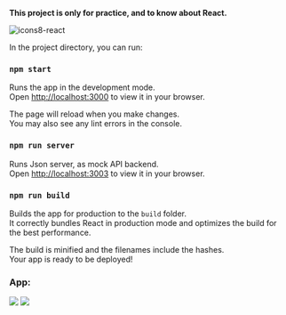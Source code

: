 **This project is only for practice, and to know about React.**

![icons8-react](https://user-images.githubusercontent.com/45902447/191194610-782fd884-cacc-43fc-b46b-e07826ed5b4e.gif)

In the project directory, you can run:
### `npm start`

Runs the app in the development mode.\
Open [http://localhost:3000](http://localhost:3000) to view it in your browser.

The page will reload when you make changes.\
You may also see any lint errors in the console.

### `npm run server`

Runs Json server, as mock API backend.\
Open [http://localhost:3003](http://localhost:3003) to view it in your browser.


### `npm run build`

Builds the app for production to the `build` folder.\
It correctly bundles React in production mode and optimizes the build for the best performance.

The build is minified and the filenames include the hashes.\
Your app is ready to be deployed!

### App:
<p>
  <img src="https://user-images.githubusercontent.com/45902447/191193390-8134a033-b38f-470f-a7ec-af9eeb7610c0.png">
  <img src="https://user-images.githubusercontent.com/45902447/191193477-40c7b08b-d3e6-4e44-8634-721c110e6d3b.png">
</p>
